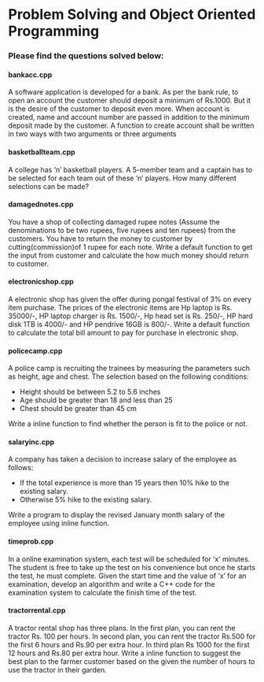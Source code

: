 # Problem Solving and Object Oriented Programming
### Please find the questions solved below: 

#### bankacc.cpp
A software application is developed for a bank. As per the bank rule, to open an account the customer should deposit a minimum of Rs.1000. But it is the desire of the customer to deposit even more. When account is created, name and account number are passed in addition to the minimum deposit made by the customer. A function to create account shall be written in two ways with two arguments or three arguments

#### basketballteam.cpp
A college has ‘n’ basketball players. A 5-member team and a captain has to be selected for each team out of these ‘n’ players. How many different selections can be made?

#### damagednotes.cpp
You have a shop of collecting damaged rupee notes (Assume the denominations to be two rupees, five rupees and ten rupees) from the customers. You have to return the money to customer by cutting(commission)of 1 rupee for each note. Write a default function to get the input from customer and calculate the how much money should return to customer.

#### electronicshop.cpp
A electronic shop has given the offer during pongal festival of 3% on every item purchase. The prices of the electronic items are Hp laptop is Rs. 35000/-, HP laptop charger is Rs. 1500/-, Hp head set is Rs. 250/-, HP hard disk 1TB is 4000/- and HP pendrive 16GB is 800/-. Write a default function to calculate the total bill amount to pay for purchase in electronic shop.

#### policecamp.cpp
A police camp is recruiting the trainees by measuring the parameters such as height, age and chest. The selection
based on the following conditions:
- Height should be between 5.2 to 5.6 inches
- Age should be greater than 18 and less than 25
- Chest should be greater than 45 cm

Write a inline function to find whether the person is fit to the
police or not. 

#### salaryinc.cpp
A company has taken a decision to increase salary of the employee as follows: 
- If the total experience is more than 15 years then 10% hike to the existing salary. 
- Otherwise 5% hike to the existing salary. 

Write a program to display the revised January month salary of the employee using inline function.

#### timeprob.cpp
In a online examination system, each test will be scheduled for ‘x’ minutes. The student is free to take up the test on his convenience but once he starts the test, he must complete. Given the start time and the value of ‘x’ for an examination, develop an algorithm and write a C++ code for the examination system to calculate the finish time of the test.

#### tractorrental.cpp
A tractor rental shop has three plans. In the first plan, you can rent the tractor Rs. 100 per hours. In second plan, you can rent the tractor Rs.500 for the first 6 hours and Rs.90 per extra hour. In third plan Rs 1000 for the first 12 hours and Rs.80 per extra hour. Write a inline function to suggest the best plan to the farmer customer based on the given the number of hours to use the tractor in their garden.
